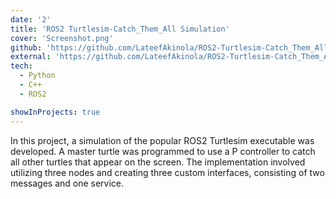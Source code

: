 ```yaml
---
date: '2'
title: 'ROS2 Turtlesim-Catch_Them_All Simulation'
cover: 'Screenshot.png'
github: 'https://github.com/LateefAkinola/ROS2-Turtlesim-Catch_Them_All-Project'
external: 'https://github.com/LateefAkinola/ROS2-Turtlesim-Catch_Them_All-Project'
tech:
  - Python
  - C++
  - ROS2

showInProjects: true
---
```


In this project, a simulation of the popular ROS2 Turtlesim executable was developed. A master turtle was programmed to use a P controller to catch all other turtles that appear on the screen. The implementation involved utilizing three nodes and creating three custom interfaces, consisting of two messages and one service. 

